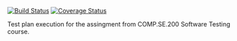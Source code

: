 [![Build Status](https://travis-ci.com/NuuttiH/software-testing-project.svg?branch=master)](https://travis-ci.com/NuuttiH/software-testing-project)
[![Coverage Status](https://coveralls.io/repos/github/NuuttiH/software-testing-project/badge.svg?branch=master)](https://coveralls.io/github/NuuttiH/software-testing-project?branch=master)

Test plan execution for the assingment from COMP.SE.200 Software Testing course.
